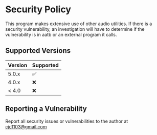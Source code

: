 # Security Policy

This program makes extensive use of other audio utilities. If there is a security
vulnerability, an investigation will have to determine if the vulnerability is in
aatb or an external program it calls.

## Supported Versions

| Version | Supported          |
| ------- | ------------------ |
| 5.0.x   | :white_check_mark: |
| 4.0.x   | :x:                |
| < 4.0   | :x:                |

## Reporting a Vulnerability

Report all security issues or vulnerabilities to the author at cjc1103@gmail.com

